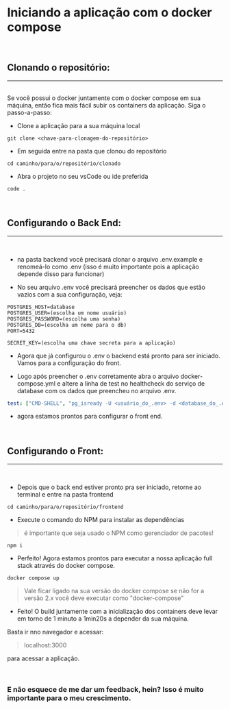 # Iniciando a aplicação com o docker compose

<br>

## Clonando o repositório:
---
<br>
Se você possui o docker juntamente com o docker compose em sua máquina, então fica mais fácil subir os containers da aplicação. Siga o passo-a-passo:

- Clone a aplicação para a sua máquina local

```shell
git clone <chave-para-clonagem-do-repositório>
```

- Em seguida entre na pasta que clonou do repositório

```shell
cd caminho/para/o/repositório/clonado
```

- Abra o projeto no seu vsCode ou ide preferida
```shell
code .
```
<br>

## Configurando o Back End:
---
<br>

- na pasta backend você precisará clonar o arquivo .env.example e renomeá-lo como .env (isso é muito importante pois a aplicação depende disso para funcionar)

- No seu arquivo .env você precisará preencher os dados que estão vazios com a sua configuração, veja:

```.env
POSTGRES_HOST=database
POSTGRES_USER=(escolha um nome usuário)
POSTGRES_PASSWORD=(escolha uma senha)
POSTGRES_DB=(escolha um nome para o db)
PORT=5432

SECRET_KEY=(escolha uma chave secreta para a aplicação)
```

- Agora que já configurou o .env o backend está pronto para ser iniciado. Vamos para a configuração do front.

- Logo após preencher o .env corretamente abra o arquivo docker-compose.yml e altere a linha de test no healthcheck do serviço de database com os dados que preencheu no arquivo .env.

```docker-compose.yml
test: ["CMD-SHELL", "pg_isready -U <usuário_do_.env> -d <database_do_.env>"]

```

- agora estamos prontos para configurar o front end.

<br>

## Configurando o Front:
---
<br>

- Depois que o back end estiver pronto pra ser iniciado, retorne ao terminal e entre na pasta frontend

```shell
cd caminho/para/o/repositório/frontend
```

- Execute o comando do NPM para instalar as dependências

> é importante que seja usado o NPM como gerenciador de pacotes!

```shell
npm i
```

- Perfeito! Agora estamos prontos para executar a nossa aplicação full stack através do docker compose.


```shell
docker compose up
```

> Vale ficar ligado na sua versão do docker compose se não for a versão 2.x você deve executar como "docker-compose"

- Feito! O build juntamente com a inicialização dos containers deve levar em torno de 1 minuto a 1min20s a depender da sua máquina.

Basta ir nno navegador e acessar:

> localhost:3000

para acessar a aplicação.

<br>

### E não esquece de me dar um feedback, hein? Isso é muito importante para o meu crescimento.

